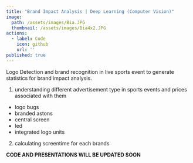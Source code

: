 ```yaml
---
title: "Brand Impact Analysis | Deep Learning (Computer Vision)"
image: 
  path: /assets/images/Bia.JPG
  thumbnail: /assets/images/Bia4x2.JPG
actions:
  - label: Code
    icon: github
    url: ''
published: true
---
```


Logo Detection and brand recognition in live sports event to generate statistics for brand impact analysis.

1. understanding different advertisement type in sports events and prices associated with them
  - logo bugs
  - branded astons
  - central screen
  - led
  - integrated logo units
2. calculating screentime for each brands

**CODE AND PRESENTATIONS WILL BE UPDATED SOON**
